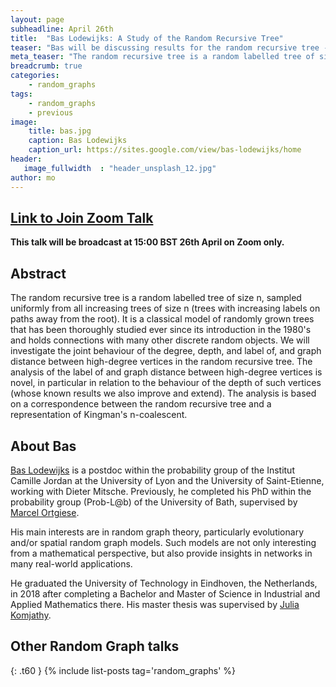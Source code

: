 ```yaml
---
layout: page
subheadline: April 26th  
title:  "Bas Lodewijks: A Study of the Random Recursive Tree"
teaser: "Bas will be discussing results for the random recursive tree - a random labelled tree of size n, sampled uniformly from all increasing trees of size n. "
meta_teaser: "The random recursive tree is a random labelled tree of size n, sampled uniformly from all increasing trees of size n (trees with increasing labels on paths away from the root). It is a classical model of randomly grown trees that has been thoroughly studied ever since its introduction in the 1980s and holds connections with many other discrete random objects. "
breadcrumb: true
categories:
    - random_graphs
tags:
    - random_graphs
    - previous
image:
    title: bas.jpg
    caption: Bas Lodewijks
    caption_url: https://sites.google.com/view/bas-lodewijks/home
header:
   image_fullwidth  : "header_unsplash_12.jpg"
author: mo
---
```

## [Link to Join Zoom Talk](https://bath-ac-uk.zoom.us/j/92521129299?pwd=WFV1YnhuOEY5Q3lFaHRIM3RjUkcyUT09)

**This talk will be broadcast at 15:00 BST 26th April on Zoom only.**

## Abstract

The random recursive tree is a random labelled tree of size n, sampled uniformly from all increasing trees of size n (trees with increasing labels on paths away from the root). It is a classical model of randomly grown trees that has been thoroughly studied ever since its introduction in the 1980's and holds connections with many other discrete random objects. 
We will investigate the joint behaviour of the degree, depth, and label of, and graph distance between high-degree vertices in the random recursive tree. The analysis of the label of and graph distance between high-degree vertices is novel, in particular in relation to the behaviour of the depth of such vertices (whose known results we also improve and extend). The analysis is based on a correspondence between the random recursive tree and a representation of Kingman's n-coalescent.

## About Bas

[Bas Lodewijks](https://sites.google.com/view/bas-lodewijks/home) is a postdoc within the probability group of the Institut Camille Jordan at the University of Lyon and the University of Saint-Etienne, working with Dieter Mitsche. Previously, he completed his PhD within the probability group (Prob-L@b) of the University of Bath, supervised by [Marcel Ortgiese](https://people.bath.ac.uk/ma2mo/). 

His main interests are in random graph theory, particularly evolutionary and/or spatial random graph models.  Such models are not only interesting from a mathematical perspective, but also provide insights in networks in many real-world applications. 

He graduated the University of Technology in Eindhoven, the Netherlands, in 2018 after completing a Bachelor and Master of Science in Industrial and Applied Mathematics there. His master thesis was supervised by [Julia Komjathy](https://fa.ewi.tudelft.nl/~komjathy/).




## Other Random Graph talks
{: .t60 }
{% include list-posts tag='random_graphs' %}

